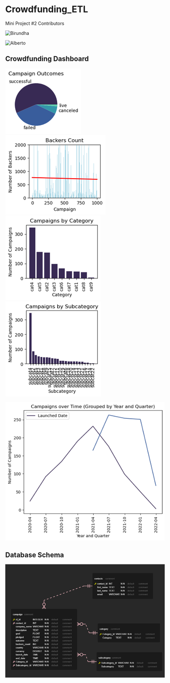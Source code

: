 # Crowdfunding_ETL
 Mini Project #2 Contributors

![Birundha](https://github.com/BirundhaVaratharajan)

![Alberto](https://github.com/kuromasadev)

## Crowdfunding Dashboard

![](./Images/outcomes.png)![](./Images/backercount.png)![](./Images/cat.png)![](./Images/subcat.png)

![](./Images/overtime.png)



## Database Schema 

![](./Images/crowdfunding_db_diagram.png)



